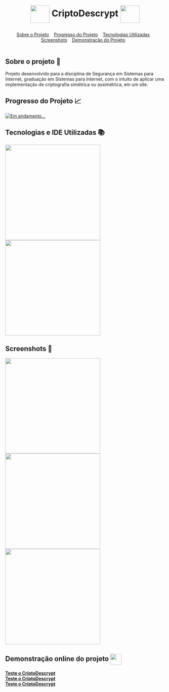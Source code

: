 # <p align=center><img align="center" src="https://i.imgur.com/mJVNDrE.png" height="55" width="60"/> CriptoDescrypt <img align="center" src="https://i.imgur.com/mJVNDrE.png" height="55" width="60"/></p>

<div id="inicio" align=center>
  <a href="#sobre">Sobre o Projeto</a>&nbsp;&nbsp;&nbsp;
  <a href="#progresso">Progresso do Projeto</a>&nbsp;&nbsp;&nbsp;  
  <a href="#linguagens">Tecnologias Utilizadas</a>&nbsp;&nbsp;&nbsp;
  <a href="#screenshots">Screenshots</a>&nbsp;&nbsp;&nbsp;
  <!--<a href="#autores">Autores</a>&nbsp;&nbsp;&nbsp;-->
  <a href="#demoprojeto">Demonstração do Projeto</a>&nbsp;&nbsp;&nbsp; 
</div><br>

<h2 id="sobre">Sobre o projeto 🔎</h2>
<p>Projeto desenvolvido para a disciplina de Segurança em Sistemas para Internet, graduação em Sistemas para Internet, com o intuito de aplicar uma implementação de criptografia simétrica ou assimétrica, em um site. </p>

<h2 id="progresso">Progresso do Projeto 📈</h2>

<a href="#" title="STATUS"><img src="https://img.shields.io/badge/STATUS-Concluído-green?style=for-the-badge" alt="Em andamento..."></a>

<h2 id="linguagens">Tecnologias e IDE Utilizadas 📚</h2>

<div style="display: inline_block">
<!-- LOGOS HTML5 | CSS3 | PHP -->   
<img align="center" src="https://www.freepnglogos.com/uploads/html5-logo-png/html5-logo-devextreme-multi-purpose-controls-html-javascript-3.png" width="300"/>
<!-- LOGO VISUAL STUDIO CODE -->  
<img align="center" src="https://i.imgur.com/mXXAMPF.png" width="300"/> 
  
<h2 id="screenshots">Screenshots 📸</h2>

  <!--<b><i>EM BREVE...</i></b>-->

<img align="center" src="https://i.imgur.com/gVoEz7M.png" width="300"/> 
<img align="center" src="https://i.imgur.com/aGyJk5w.png" width="300"/> 
<img align="center" src="https://i.imgur.com/kpSurej.png" width="300"/> 

<h2 id="demoprojeto">Demonstração online do projeto <img align="center" src="https://cdn-icons-png.flaticon.com/512/5511/5511365.png" width="35"/></h2>

<a href="#####"><b>Teste o CriptoDescrypt</b></a><br>
<a href="#####"><b>Teste o CriptoDescrypt</b></a><br>
<a href="#####"><b>Teste o CriptoDescrypt</b></a><br>
    
<!-- <h2 id="autores">Autor do Projeto 👨‍💼</h2>
<a href="https://github.com/AhMoutinho/" title="André Moutinho"><img align="center" src="https://i.imgur.com/VN0Vh9S.png" width="25"/> André Moutinho</a> -->  

